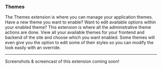 ### Themes

The Themes extension is where you can manage your application themes. Have a new
theme you want to enable? Want to edit available options within your enabled theme?
This extension is where all the administrative theme actions are done. View all
your available themes for your frontend and backend of the site and choose which
you want enabled.  Some themes will even give you the option to edit some of their
styles so you can modify the look easily with an override.

----------

Screenshots &amp; screencast of this extension coming soon!
